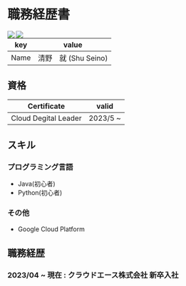 # 職務経歴書
  <img align="left" src="https://github-readme-stats.vercel.app/api?username=hoge&count_private=true&show_icons=true&theme=dracula" />

  <img align="left" src="https://github-readme-stats.vercel.app/api/top-langs/?username=Shu-Seino&show_icons=true&theme=radical" />


|key|value|
|---|-----|
|Name|清野　就 (Shu Seino)|

## 資格
|Certificate|valid|
|---|---|
|Cloud Degital Leader|2023/5 ~ |


## スキル
### プログラミング言語

- Java(初心者)
- Python(初心者)

### その他

- Google Cloud Platform

## 職務経歴

### 2023/04 ~ 現在 : クラウドエース株式会社 新卒入社



<!--
**Shu-Seino/Shu-Seino** is a ✨ _special_ ✨ repository because its `README.md` (this file) appears on your GitHub profile.

Here are some ideas to get you started:

- 🔭 I’m currently working on ...
- 🌱 I’m currently learning ...
- 👯 I’m looking to collaborate on ...
- 🤔 I’m looking for help with ...
- 💬 Ask me about ...
- 📫 How to reach me: ...
- 😄 Pronouns: ...
- ⚡ Fun fact: ...
-->
